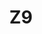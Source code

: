 ---
basin: 'No'
cudn: true
floor: First
grade: 5
images:
- /assets/images/rooms/noc/z9_1.jpg
- /assets/images/rooms/noc/z9_2.jpg
- /assets/images/rooms/noc/z9_3.jpg
- /assets/images/rooms/noc/z9_4.jpg
living_room: 'No'
location: North Court
name: Z9
network: Wired and Wireless
title: Z9
---